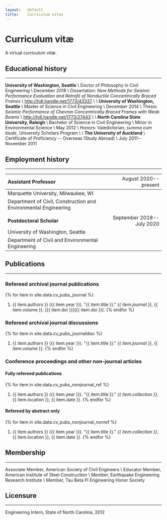 ```yaml
---
layout:   default
title:    Curriculum vitae
---
```

# Curriculum vitæ

A virtual *curriculum vitæ*.

## Educational history
---
**University of Washington, Seattle** \\
Doctor of Philosophy in Civil Engineering \\
December 2018 \\
Dissertation: *New Methods for Seismic Performance Evaluation and Retrofit of Nonductile Concentrically Braced Frames* \\
<http://hdl.handle.net/1773/43337> \\
\\
**University of Washington, Seattle** \\
Master of Science in Civil Engineering \\
December 2014 \\
Thesis: *Seismic Performance of Chevron Concentrically Braced Frames with Weak Beams* \\
<http://hdl.handle.net/1773/27443> \\
\\
**North Carolina State University, Raleigh** \\
Bachelor of Science in Civil Engineering \\
Minor in Environmental Science \\
May 2012 \\
Honors: Valedictorian, *summa cum laude*, University Scholars Program \\
\\
**The University of Auckland** \\
Certificate of Proficiency -- Overseas (Study Abroad) \\
July 2011--November 2011

## Employment history
---


| <span style="font-weight:normal"> **Assistant Professor** </span> | <span style="font-weight:normal"> August 2020--present </span> |
| :-- | --: |
| Marquette University, Milwaukee, WI |
| Department of Civil, Construction and Environmental Engineering |
| | |
| **Postdoctoral Scholar**  | September 2018--July 2020  |
| University of Washington, Seattle |
| Department of Civil and Environmental Engineering |

## Publications
---
### Refereed archival journal publications
{% for item in site.data.cv_pubs_journal %}
1. {{ item.authors }} ({{ item.year }}). "{{ item.title }}." *{{ item.journal }}*, {{ item.volume }}. [{{ item.doi }}]({{ item.doi }}).
{% endfor %}

### Refereed archival journal discussions
{% for item in site.data.cv_pubs_journaldisc %}
1. {{ item.authors }} ({{ item.year }}). "{{ item.title }}." *{{ item.journal }}*, {{ item.volume }}.
{% endfor %}

### Conference proceedings and other non-journal articles
#### Fully refereed publications
{% for item in site.data.cv_pubs_nonjournal_ref %}
1. {{ item.authors }} ({{ item.year }}). "{{ item.title }}." *{{ item.collection }}*, {{ item.location }}, {{ item.date }}.
{% endfor %}

#### Refereed by abstract only
{% for item in site.data.cv_pubs_nonjournal_nonref %}
1. {{ item.authors }} ({{ item.year }}). "{{ item.title }}." *{{ item.collection }}*, {{ item.location }}, {{ item.date }}.
{% endfor %}

## Membership
---
Associate Member, American Society of Civil Engineers \\
Educator Member, American Institute of Steel Construction \\
Member, Earthquake Engineering Research Institute \\
Member, Tau Beta Pi Engineering Honor Society

## Licensure
---
Engineering Intern, State of North Carolina, 2012
